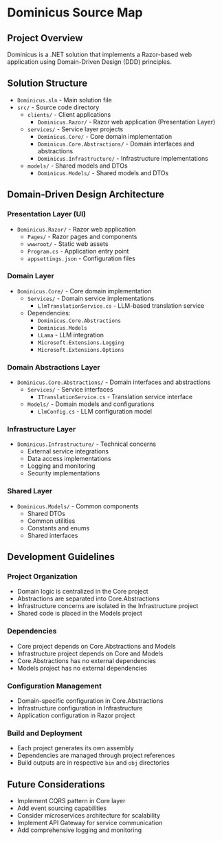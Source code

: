 # Dominicus Source Map

## Project Overview
Dominicus is a .NET solution that implements a Razor-based web application using Domain-Driven Design (DDD) principles.

## Solution Structure
- `Dominicus.sln` - Main solution file
- `src/` - Source code directory
  - `clients/` - Client applications
    - `Dominicus.Razor/` - Razor web application (Presentation Layer)
  - `services/` - Service layer projects
    - `Dominicus.Core/` - Core domain implementation
    - `Dominicus.Core.Abstractions/` - Domain interfaces and abstractions
    - `Dominicus.Infrastructure/` - Infrastructure implementations
  - `models/` - Shared models and DTOs
    - `Dominicus.Models/` - Shared models and DTOs

## Domain-Driven Design Architecture

### Presentation Layer (UI)
- `Dominicus.Razor/` - Razor web application
  - `Pages/` - Razor pages and components
  - `wwwroot/` - Static web assets
  - `Program.cs` - Application entry point
  - `appsettings.json` - Configuration files

### Domain Layer
- `Dominicus.Core/` - Core domain implementation
  - `Services/` - Domain service implementations
    - `LlmTranslationService.cs` - LLM-based translation service
  - Dependencies:
    - `Dominicus.Core.Abstractions`
    - `Dominicus.Models`
    - `LLama` - LLM integration
    - `Microsoft.Extensions.Logging`
    - `Microsoft.Extensions.Options`

### Domain Abstractions Layer
- `Dominicus.Core.Abstractions/` - Domain interfaces and abstractions
  - `Services/` - Service interfaces
    - `ITranslationService.cs` - Translation service interface
  - `Models/` - Domain models and configurations
    - `LlmConfig.cs` - LLM configuration model

### Infrastructure Layer
- `Dominicus.Infrastructure/` - Technical concerns
  - External service integrations
  - Data access implementations
  - Logging and monitoring
  - Security implementations

### Shared Layer
- `Dominicus.Models/` - Common components
  - Shared DTOs
  - Common utilities
  - Constants and enums
  - Shared interfaces

## Development Guidelines

### Project Organization
- Domain logic is centralized in the Core project
- Abstractions are separated into Core.Abstractions
- Infrastructure concerns are isolated in the Infrastructure project
- Shared code is placed in the Models project

### Dependencies
- Core project depends on Core.Abstractions and Models
- Infrastructure project depends on Core and Models
- Core.Abstractions has no external dependencies
- Models project has no external dependencies

### Configuration Management
- Domain-specific configuration in Core.Abstractions
- Infrastructure configuration in Infrastructure
- Application configuration in Razor project

### Build and Deployment
- Each project generates its own assembly
- Dependencies are managed through project references
- Build outputs are in respective `bin` and `obj` directories

## Future Considerations
- Implement CQRS pattern in Core layer
- Add event sourcing capabilities
- Consider microservices architecture for scalability
- Implement API Gateway for service communication
- Add comprehensive logging and monitoring
